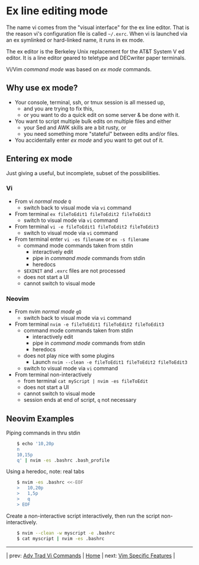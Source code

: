 # Ex line editing mode

The name vi comes from the "visual interface" for the ex line editor.
That is the reason vi's configuration file is called `~/.exrc`. When vi
is launched via an ex symlinked or hard-linked name, it runs in ex mode.

The ex editor is the Berkeley Unix replacement for the AT&T System V ed
editor. It is a line editor geared to teletype and DECwriter paper
terminals.

Vi/Vim *command mode* was based on *ex mode* commands.

## Why use ex mode?

- Your console, terminal, ssh, or tmux session is all messed up,
  - and you are trying to fix this,
  - or you want to do a quick edit on some server & be done with it.
- You want to script multiple bulk edits on multiple files and either
  - your Sed and AWK skills are a bit rusty, or
  - you need something more "stateful" between edits and/or files.
- You accidentally enter *ex mode* and you want to get out of it.

## Entering ex mode

Just giving a useful, but incomplete, subset of the possibilities.

### Vi

- From vi *normal mode* `Q`
  - switch back to visual mode via `vi` command
- From terminal `ex fileToEdit1 fileToEdit2 fileToEdit3`
  - switch to visual mode via `vi` command
- From terminal `vi -e fileToEdit1 fileToEdit2 fileToEdit3`
  - switch to visual mode via `vi` command
- From terminal enter `vi -es filename` or `ex -s filename`
  - command mode commands taken from stdin
    - interactively edit
    - pipe in *command mode* commands from stdin
    - heredocs
  - `$EXINIT` and `.exrc` files are not processed
  - does not start a UI
  - cannot switch to visual mode

### Neovim

- From nvim *normal mode* `gQ`
  - switch back to visual mode via `vi` command
- From terminal `nvim -e fileToEdit1 fileToEdit2 fileToEdit3`
  - command mode commands taken from stdin
    - interactively edit
    - pipe in *command mode* commands from stdin
    - heredocs
  - does not play nice with some plugins
    - Launch `nvim --clean -e fileToEdit1 fileToEdit2 fileToEdit3`
  - switch to visual mode via `vi` command
- From terminal non-interactively
  - from terminal `cat myScript | nvim -es fileToEdit`
  - does not start a UI
  - cannot switch to visual mode
  - session ends at end of script, `q` not necessary

## Neovim Examples

Piping commands in thru stdin

```bash
    $ echo '10,20p
    n
    10,15p
    q' | nvim -es .bashrc .bash_profile
```

Using a heredoc, note: real tabs

```bash
    $ nvim -es .bashrc <<-EOF
    >	10,20p
    >	1,5p
    >	q
    > EOF
```

Create a non-interactive script interactively,
then run the script non-interactively.

```bash
    $ nvim --clean -w myscript -e .bashrc
    $ cat myscript | nvim -es .bashrc
```

______________________________________________________________________

| prev: [Adv Trad Vi Commands][4] | [Home][0] | next: [Vim Specific Features][6] |

[0]: ../README.md
[4]: 04-AdvTradViCommands.md
[6]: 06-VimSpecificFeatures.md
